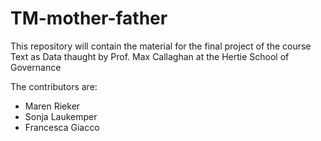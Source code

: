 # TM-mother-father

This repository will contain the material for the final project of the course Text as Data thaught by Prof. Max Callaghan at the Hertie School of Governance 


The contributors are: 
* Maren Rieker 
* Sonja Laukemper
* Francesca Giacco
